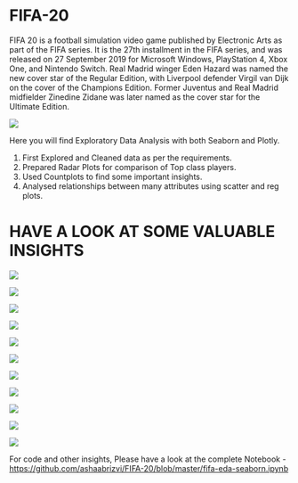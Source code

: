 # FIFA-20


FIFA 20 is a football simulation video game published by Electronic Arts as part of the FIFA series. It is the 27th installment in the FIFA series, and was released on 27 September 2019 for Microsoft Windows, PlayStation 4, Xbox One, and Nintendo Switch. Real Madrid winger Eden Hazard was named the new cover star of the Regular Edition, with Liverpool defender Virgil van Dijk on the cover of the Champions Edition. Former Juventus and Real Madrid midfielder Zinedine Zidane was later named as the cover star for the Ultimate Edition.


![](screenshots/12.jpg)

Here you will find Exploratory Data Analysis with both Seaborn and Plotly.

1. First Explored and Cleaned data as per the requirements.
2. Prepared Radar Plots for comparison of Top class players.
3. Used Countplots to find some important insights.
4. Analysed relationships between many attributes using scatter and reg plots.

# HAVE A LOOK AT SOME VALUABLE INSIGHTS

![](screenshots/f.png)

![](screenshots/g.png)

![](screenshots/1.png)

![](screenshots/4.png)

![](screenshots/5.png)

![](screenshots/a.png)

![](screenshots/c.png)

![](screenshots/b.png)

![](screenshots/e.png)

![](screenshots/d.png)

![](screenshots/11.png)

For code and other insights, Please have a look at the complete Notebook - https://github.com/ashaabrizvi/FIFA-20/blob/master/fifa-eda-seaborn.ipynb












